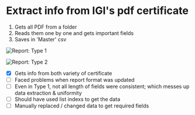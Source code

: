# Extract info from IGI's pdf certificate
1. Gets all PDF from a folder
2. Reads them one by one and gets important fields
3. Saves in 'Master' csv

![Report: Type 1](https://github.com/Blindsh0t/IGI-pdf-extract/resources/example_cert1.png?raw=true)

![Report: Type 2](https://github.com/Blindsh0t/IGI-pdf-extract/resources/example_cert2.png?raw=true)

- [x] Gets info from both variety of certificate
- [ ] Faced problems when report format was updated
- [ ] Even in Type 1, not all length of fields were consistent; which messes up data extraction & uniformity
- [ ] Should have used list indexs to get the data
- [ ] Manually replaced / changed data to get required fields